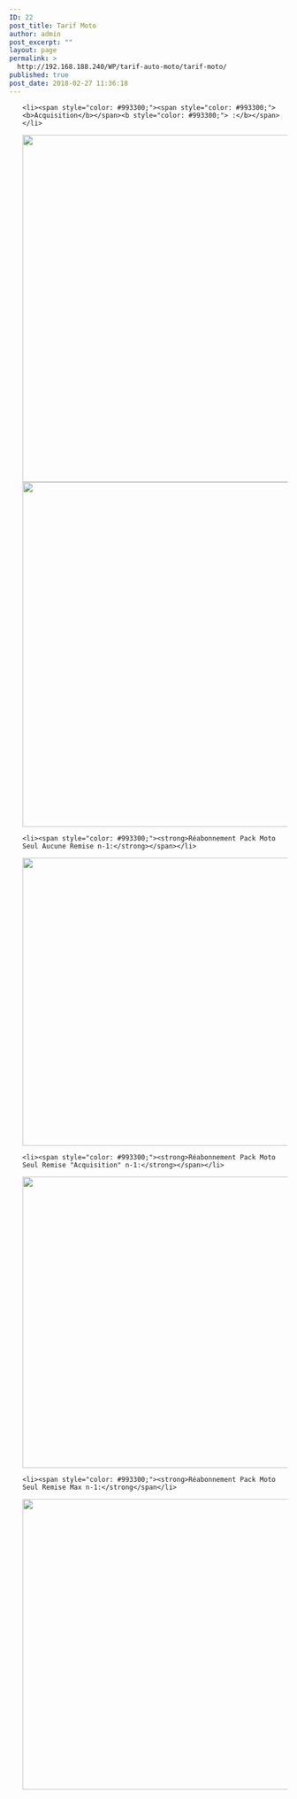 ```yaml
---
ID: 22
post_title: Tarif Moto
author: admin
post_excerpt: ""
layout: page
permalink: >
  http://192.168.188.240/WP/tarif-auto-moto/tarif-moto/
published: true
post_date: 2018-02-27 11:36:18
---
```

<ol>

 	<li><span style="color: #993300;"><span style="color: #993300;"><b>Acquisition</b></span><b style="color: #993300;"> :</b></span></li>


<a href="http://192.168.188.240/WP/wp-content/uploads/2018/02/PMR_ACQUIS_1.png" rel="attachment wp-att-141"><img class="aligncenter wp-image-141 size-full" src="http://192.168.188.240/WP/wp-content/uploads/2018/02/PMR_ACQUIS_1.png" alt="" width="1243" height="627" /></a> <a href="http://192.168.188.240/WP/wp-content/uploads/2018/02/PMR_ACQUIS_2.png" rel="attachment wp-att-142"><img class="aligncenter wp-image-142 size-full" src="http://192.168.188.240/WP/wp-content/uploads/2018/02/PMR_ACQUIS_2.png" alt="" width="930" height="623" /></a>

 	<li><span style="color: #993300;"><strong>Réabonnement Pack Moto Seul Aucune Remise n-1:</strong></span></li>

<a href="http://192.168.188.240/WP/wp-content/uploads/2018/02/REABO_PACK_MOTO_SBOUT1.png" rel="attachment wp-att-143"><img class="aligncenter wp-image-143 size-full" src="http://192.168.188.240/WP/wp-content/uploads/2018/02/REABO_PACK_MOTO_SBOUT1.png" alt="" width="1668" height="520" /></a>

 	<li><span style="color: #993300;"><strong>Réabonnement Pack Moto Seul Remise "Acquisition" n-1:</strong></span></li>

<a href="http://192.168.188.240/WP/wp-content/uploads/2018/02/REABO_PACK_MOTO_SBOUT2.png" rel="attachment wp-att-144"><img class="aligncenter wp-image-144 size-full" src="http://192.168.188.240/WP/wp-content/uploads/2018/02/REABO_PACK_MOTO_SBOUT2.png" alt="" width="1776" height="526" /></a>

 	<li><span style="color: #993300;"><strong>Réabonnement Pack Moto Seul Remise Max n-1:</strong</span</li>

<a href="http://192.168.188.240/WP/wp-content/uploads/2018/02/REABO_PACK_MOTO_SBOUT3.png" rel="attachment wp-att-145"><img class="aligncenter wp-image-145 size-full" src="http://192.168.188.240/WP/wp-content/uploads/2018/02/REABO_PACK_MOTO_SBOUT3.png" alt="" width="1116" height="525" /></a>
</ol>